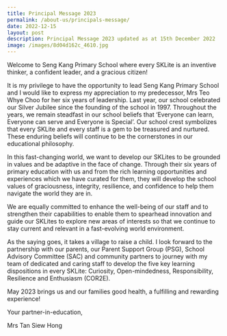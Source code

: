 ```yaml
---
title: Principal Message 2023
permalink: /about-us/principals-message/
date: 2022-12-15
layout: post
description: Principal Message 2023 updated as at 15th December 2022
image: /images/8d04d162c_4610.jpg
---
```



Welcome to Seng Kang Primary School where every SKLite is an inventive thinker, a confident leader, and a gracious citizen!

It is my privilege to have the opportunity to lead Seng Kang Primary School and I would like to express my appreciation to my predecessor, Mrs Teo Whye Choo for her six years of leadership. Last year, our school celebrated our Silver Jubilee since the founding of the school in 1997. Throughout the years, we remain steadfast in our school beliefs that ‘Everyone can learn, Everyone can serve and Everyone is Special’. Our school crest symbolizes that every SKLite and every staff is a gem to be treasured and nurtured. These enduring beliefs will continue to be the cornerstones in our educational philosophy.

In this fast-changing world, we want to develop our SKLites to be grounded in values and be adaptive in the face of change. Through their six years of primary education with us and from the rich learning opportunities and experiences which we have curated for them, they will develop the school values of graciousness, integrity, resilience, and confidence to help them navigate the world they are in.  

We are equally committed to enhance the well-being of our staff and to strengthen their capabilities to enable them to spearhead innovation and guide our SKLites to explore new areas of interests so that we continue to stay current and relevant in a fast-evolving world environment.

As the saying goes, it takes a village to raise a child. I look forward to the partnership with our parents, our Parent Support Group (PSG), School Advisory Committee (SAC) and community partners to journey with my team of dedicated and caring staff to develop the five key learning dispositions in every SKLite: Curiosity, Open-mindedness, Responsibility, Resilience and Enthusiasm (COR2E).

May 2023 brings us and our families good health, a fulfilling and rewarding experience!

Your partner-in-education,

Mrs Tan Siew Hong
